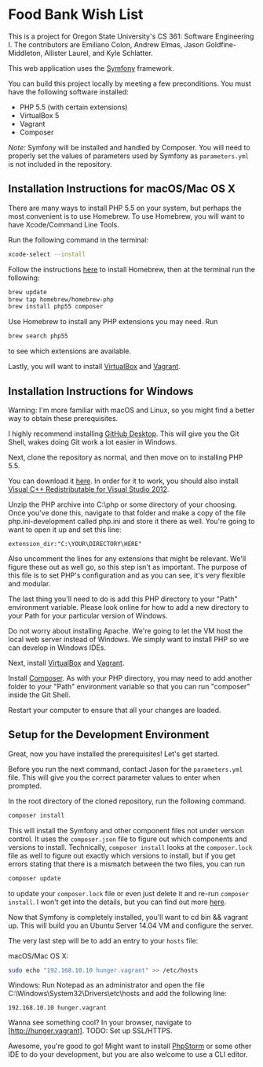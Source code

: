 Food Bank Wish List
===================

This is a project for Oregon State University's CS 361: Software Engineering I.  The contributors are Emiliano Colon, Andrew Elmas, Jason Goldfine-Middleton, Allister Laurel, and Kyle Schlatter.

This web application uses the [Symfony](https://symfony.com) framework.

You can build this project locally by meeting a few preconditions.  You must have the following software installed:
* PHP 5.5 (with certain extensions)
* VirtualBox 5
* Vagrant
* Composer

*Note:* Symfony will be installed and handled by Composer.  You will need to properly set the values of parameters used by Symfony as `parameters.yml` is not included in the repository.


Installation Instructions for macOS/Mac OS X
--------------------------------------------

There are many ways to install PHP 5.5 on your system, but perhaps the most convenient is to use Homebrew.  To use Homebrew, you will want to have Xcode/Command Line Tools.

Run the following command in the terminal:
```bash
xcode-select --install
```

Follow the instructions [here](http://brew.sh) to install Homebrew, then at the terminal run the following:

```bash
brew update
brew tap homebrew/homebrew-php
brew install php55 composer
```

Use Homebrew to install any PHP extensions you may need.  Run

```bash
brew search php55
```

to see which extensions are available.

Lastly, you will want to install [VirtualBox](https://www.virtualbox.org/wiki/Downloads) and [Vagrant](https://www.vagrantup.com/downloads.html).


Installation Instructions for Windows
-------------------------------------

Warning: I'm more familiar with macOS and Linux, so you might find a better way to obtain these prerequisites.

I highly recommend installing [GitHub Desktop](https://desktop.github.com).  This will give you the Git Shell, wakes doing Git work a lot easier in Windows.

Next, clone the repository as normal, and then move on to installing PHP 5.5.

You can download it [here](http://windows.php.net/downloads/releases/archives/php-5.5.37-Win32-VC11-x64.zip).
In order for it to work, you should also install [Visual C++ Redistributable for Visual Studio 2012](http://www.microsoft.com/en-us/download/details.aspx?id=30679).

Unzip the PHP archive into C:\php or some directory of your choosing.  Once you've done this, navigate to that folder and make a copy of the file php.ini-development called php.ini and store it there as well.  You're going to want to open it up and set this line:

```
extension_dir:"C:\YOUR\DIRECTORY\HERE"
```

Also uncomment the lines for any extensions that might be relevant.  We'll figure these out as well go, so this step isn't as important.  The purpose of this file is to set PHP's configuration and as you can see, it's very flexible and modular.

The last thing you'll need to do is add this PHP directory to your "Path" environment variable.  Please look online for how to add a new directory to your Path for your particular version of Windows.

Do not worry about installing Apache.  We're going to let the VM host the local web server instead of Windows.  We simply want to install PHP so we can develop in Windows IDEs.

Next, install [VirtualBox](https://www.virtualbox.org/wiki/Downloads) and [Vagrant](https://www.vagrantup.com/downloads.html).

Install [Composer](https://getcomposer.org/doc/00-intro.md).  As with your PHP directory, you may need to add another folder to your "Path" environment variable so that you can run "composer" inside the Git Shell.

Restart your computer to ensure that all your changes are loaded.


Setup for the Development Environment
-------------------------------------

Great, now you have installed the prerequisites!  Let's get started.

Before you run the next command, contact Jason for the `parameters.yml` file.  This will give you the correct parameter values to enter when prompted.

In the root directory of the cloned repository, run the following command.

```bash
composer install
```

This will install the Symfony and other component files not under version control.  It uses the `composer.json` file to figure out which components and versions to install.  Technically, `composer install` looks at the `composer.lock` file as well to figure out exactly which versions to install, but if you get errors stating that there is a mismatch between the two files, you can run

```bash
composer update
```

to update your `composer.lock` file or even just delete it and re-run `composer install`.  I won't get into the details, but you can find out more [here](https://getcomposer.org/doc/01-basic-usage.md).

Now that Symfony is completely installed, you'll want to cd bin && vagrant up.  This will build you an Ubuntu Server 14.04 VM and configure the server.

The very last step will be to add an entry to your `hosts` file:

macOS/Mac OS X:
```bash
sudo echo "192.168.10.10 hunger.vagrant" >> /etc/hosts
```

Windows:
Run Notepad as an administrator and open the file C:\Windows\System32\Drivers\etc\hosts and add the following line:
```
192.168.10.10 hunger.vagrant
```

Wanna see something cool?  In your browser, navigate to [http://hunger.vagrant].  TODO: Set up SSL/HTTPS.

Awesome, you're good to go!  Might want to install [PhpStorm](https://www.jetbrains.com/phpstorm) or some other IDE to do your development, but you are also welcome to use a CLI editor.